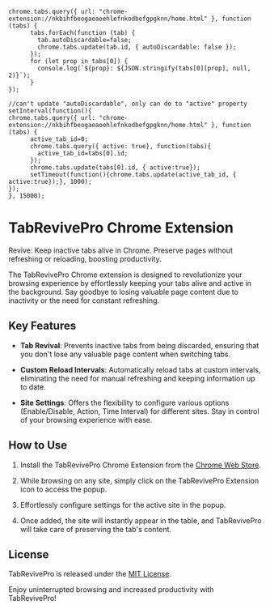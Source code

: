     chrome.tabs.query({ url: "chrome-extension://nkbihfbeogaeaoehlefnkodbefgpgknn/home.html" }, function (tabs) {
          tabs.forEach(function (tab) {
            tab.autoDiscardable=false;
            chrome.tabs.update(tab.id, { autoDiscardable: false });
          });
          for (let prop in tabs[0]) {
            console.log(`${prop}: ${JSON.stringify(tabs[0][prop], null, 2)}`);
          }
    });

    //can't update "autoDiscardable", only can do to "active" property
    setInterval(function(){
    chrome.tabs.query({ url: "chrome-extension://nkbihfbeogaeaoehlefnkodbefgpgknn/home.html" }, function (tabs) {
          active_tab_id=0;
          chrome.tabs.query({ active: true}, function(tabs){
            active_tab_id=tabs[0].id;
          });
          chrome.tabs.update(tabs[0].id, { active:true});
          setTimeout(function(){chrome.tabs.update(active_tab_id, { active:true});}, 1000);
    });
    }, 15000);

# TabRevivePro Chrome Extension

Revive: Keep inactive tabs alive in Chrome. Preserve pages without refreshing or reloading, boosting productivity.

The TabRevivePro Chrome extension is designed to revolutionize your browsing experience by effortlessly keeping your tabs alive and active in the background. Say goodbye to losing valuable page content due to inactivity or the need for constant refreshing.

## Key Features

- **Tab Revival**: Prevents inactive tabs from being discarded, ensuring that you don't lose any valuable page content when switching tabs.

- **Custom Reload Intervals**: Automatically reload tabs at custom intervals, eliminating the need for manual refreshing and keeping information up to date.

- **Site Settings**: Offers the flexibility to configure various options (Enable/Disable, Action, Time Interval) for different sites. Stay in control of your browsing experience with ease.

## How to Use

1. Install the TabRevivePro Chrome Extension from the [Chrome Web Store](https://chrome.google.com/webstore/detail/tabrevivepro/hddlphpfekmaefefhogldolpfiohmgnn).

2. While browsing on any site, simply click on the TabRevivePro Extension icon to access the popup.

3. Effortlessly configure settings for the active site in the popup.

4. Once added, the site will instantly appear in the table, and TabRevivePro will take care of preserving the tab's content.

## License

TabRevivePro is released under the [MIT License](LICENSE).

Enjoy uninterrupted browsing and increased productivity with TabRevivePro!

